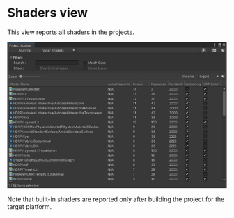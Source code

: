 <a name="Shaders"></a>
# Shaders view
This view reports all shaders in the projects.

<img src="images/shaders.png">

Note that built-in shaders are reported only after building the project for the target platform.
